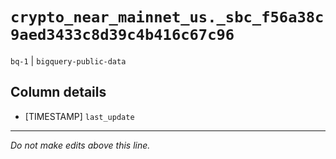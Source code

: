 # `crypto_near_mainnet_us._sbc_f56a38c9aed3433c8d39c4b416c67c96`
`bq-1` | `bigquery-public-data`

## Column details
* [TIMESTAMP] `last_update`

-------------------------------------------------------------------------------
*Do not make edits above this line.*
